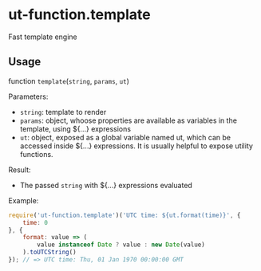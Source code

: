 # ut-function.template

Fast template engine

## Usage

function `template`(`string`, `params`, `ut`)

Parameters:

* `string`: template to render
* `params`: object, whoose properties are available as
  variables in the template, using ${...} expressions
* `ut`: object, exposed as a global variable named ut,
  which can be accessed inside ${...} expressions. It is
  usually helpful to expose utility functions.

Result:

* The passed `string` with ${...} expressions evaluated

Example:

```js
require('ut-function.template')('UTC time: ${ut.format(time)}', {
    time: 0
}, {
    format: value => (
        value instanceof Date ? value : new Date(value)
    ).toUTCString()
}); // => UTC time: Thu, 01 Jan 1970 00:00:00 GMT

```
